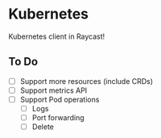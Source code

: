 # Kubernetes

Kubernetes client in Raycast!

## To Do

- [ ] Support more resources (include CRDs)
- [ ] Support metrics API
- [ ] Support Pod operations
	- [ ] Logs
	- [ ] Port forwarding
	- [ ] Delete
